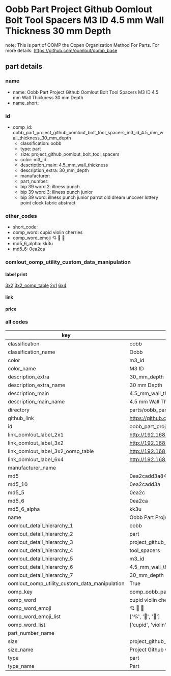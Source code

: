 # Oobb Part Project Github Oomlout Bolt Tool Spacers M3 ID 4.5 mm Wall Thickness 30 mm Depth  

note: This is part of OOMP the Oopen Organization Method For Parts. For more details: https://github.com/oomlout/oomp_base

##  part details
  







### name
* name: Oobb Part Project Github Oomlout Bolt Tool Spacers M3 ID 4.5 mm Wall Thickness 30 mm Depth
* name_short: 
### id
* oomp_id: oobb_part_project_github_oomlout_bolt_tool_spacers_m3_id_4.5_mm_wall_thickness_30_mm_depth
  * classification: oobb
  * type: part
  * size: project_github_oomlout_bolt_tool_spacers
  * color: m3_id
  * description_main: 4.5_mm_wall_thickness
  * description_extra: 30_mm_depth
  * manufacturer: 
  * part_number: 
  * bip 39 word 2: illness punch
  * bip 39 word 3: illness punch junior
  * bip 39 word: illness punch junior parrot old dream uncover lottery point clock fabric abstract

### other_codes
* short_code: 
* oomp_word: cupid violin cherries
* oomp_word_emoji :cupid: :violin: :cherries:
* md5_6_alpha: kk3u
* md5_6: 0ea2ca






### oomlout_oomp_utility_custom_data_manipulation
#### label print
[3x2](http://192.168.1.245:1112/?label=oomp%20kk3u)
[3x2_oomp_table](http://192.168.1.108:1112/?label=oomp%20kk3u)
[2x1](http://192.168.1.242:1112/?label=oomp%20kk3u)
[6x4](http://192.168.1.55:1112/?label=oomp%20kk3u)    

#### link

                              

#### price







### all codes 
| key | value |  
| --- | --- |  
| classification | oobb |  
| classification_name | Oobb |  
| color | m3_id |  
| color_name | M3 ID |  
| description_extra | 30_mm_depth |  
| description_extra_name | 30 mm Depth |  
| description_main | 4.5_mm_wall_thickness |  
| description_main_name | 4.5 mm Wall Thickness |  
| directory | parts/oobb_part_project_github_oomlout_bolt_tool_spacers_m3_id_4.5_mm_wall_thickness_30_mm_depth |  
| github_link | https://github.com/oomlout/oomlout_oomp_part_src/tree/main/parts/oobb_part_project_github_oomlout_bolt_tool_spacers_m3_id_4.5_mm_wall_thickness_30_mm_depth |  
| id | oobb_part_project_github_oomlout_bolt_tool_spacers_m3_id_4.5_mm_wall_thickness_30_mm_depth |  
| link_oomlout_label_2x1 | http://192.168.1.242:1112/?label=oomp%20kk3u |  
| link_oomlout_label_3x2 | http://192.168.1.245:1112/?label=oomp%20kk3u |  
| link_oomlout_label_3x2_oomp_table | http://192.168.1.108:1112/?label=oomp%20kk3u |  
| link_oomlout_label_6x4 | http://192.168.1.55:1112/?label=oomp%20kk3u |  
| manufacturer_name |  |  
| md5 | 0ea2cadd3a841d950a4d0a06f26b7389 |  
| md5_10 | 0ea2cadd3a |  
| md5_5 | 0ea2c |  
| md5_6 | 0ea2ca |  
| md5_6_alpha | kk3u |  
| name | Oobb Part Project Github Oomlout Bolt Tool Spacers M3 ID 4.5 mm Wall Thickness 30 mm Depth |  
| oomlout_detail_hierarchy_1 | oobb |  
| oomlout_detail_hierarchy_2 | part |  
| oomlout_detail_hierarchy_3 | project_github_bolt |  
| oomlout_detail_hierarchy_4 | tool_spacers |  
| oomlout_detail_hierarchy_5 | m3_id |  
| oomlout_detail_hierarchy_6 | 4.5_mm_wall_thickness |  
| oomlout_detail_hierarchy_7 | 30_mm_depth |  
| oomlout_oomp_utility_custom_data_manipulation | True |  
| oomp_key | oomp_oobb_part_project_github_oomlout_bolt_tool_spacers_m3_id_4.5_mm_wall_thickness_30_mm_depth |  
| oomp_word | cupid violin cherries |  
| oomp_word_emoji | :cupid: :violin: :cherries: |  
| oomp_word_emoji_list | [':cupid:', ':violin:', ':cherries:'] |  
| oomp_word_list | ['cupid', 'violin', 'cherries'] |  
| part_number_name |  |  
| size | project_github_oomlout_bolt_tool_spacers |  
| size_name | Project Github Oomlout Bolt Tool Spacers |  
| type | part |  
| type_name | Part |  
